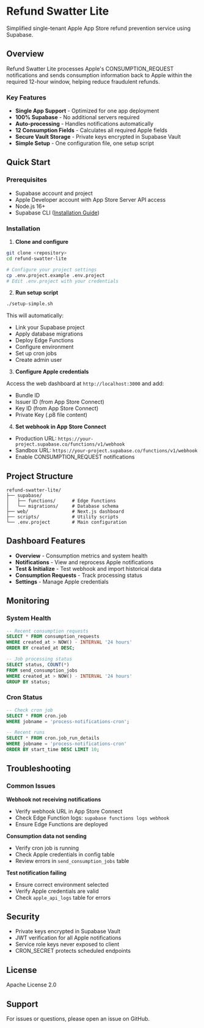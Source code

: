 # Refund Swatter Lite

Simplified single-tenant Apple App Store refund prevention service using Supabase.

## Overview

Refund Swatter Lite processes Apple's CONSUMPTION_REQUEST notifications and sends consumption information back to Apple within the required 12-hour window, helping reduce fraudulent refunds.

### Key Features

- **Single App Support** - Optimized for one app deployment
- **100% Supabase** - No additional servers required  
- **Auto-processing** - Handles notifications automatically
- **12 Consumption Fields** - Calculates all required Apple fields
- **Secure Vault Storage** - Private keys encrypted in Supabase Vault
- **Simple Setup** - One configuration file, one setup script

## Quick Start

### Prerequisites

- Supabase account and project
- Apple Developer account with App Store Server API access
- Node.js 16+
- Supabase CLI ([Installation Guide](https://supabase.com/docs/guides/cli))

### Installation

1. **Clone and configure**
```bash
git clone <repository>
cd refund-swatter-lite

# Configure your project settings
cp .env.project.example .env.project
# Edit .env.project with your credentials
```

2. **Run setup script**
```bash
./setup-simple.sh
```

This will automatically:
- Link your Supabase project
- Apply database migrations
- Deploy Edge Functions
- Configure environment
- Set up cron jobs
- Create admin user

3. **Configure Apple credentials**

Access the web dashboard at `http://localhost:3000` and add:
- Bundle ID
- Issuer ID (from App Store Connect)
- Key ID (from App Store Connect)
- Private Key (.p8 file content)

4. **Set webhook in App Store Connect**
- Production URL: `https://your-project.supabase.co/functions/v1/webhook`
- Sandbox URL: `https://your-project.supabase.co/functions/v1/webhook`
- Enable CONSUMPTION_REQUEST notifications

## Project Structure

```
refund-swatter-lite/
├── supabase/
│   ├── functions/      # Edge Functions
│   └── migrations/     # Database schema
├── web/                # Next.js dashboard
├── scripts/            # Utility scripts
└── .env.project        # Main configuration
```

## Dashboard Features

- **Overview** - Consumption metrics and system health
- **Notifications** - View and reprocess Apple notifications
- **Test & Initialize** - Test webhook and import historical data
- **Consumption Requests** - Track processing status
- **Settings** - Manage Apple credentials

## Monitoring

### System Health
```sql
-- Recent consumption requests
SELECT * FROM consumption_requests 
WHERE created_at > NOW() - INTERVAL '24 hours'
ORDER BY created_at DESC;

-- Job processing status
SELECT status, COUNT(*) 
FROM send_consumption_jobs
WHERE created_at > NOW() - INTERVAL '24 hours'
GROUP BY status;
```

### Cron Status
```sql
-- Check cron job
SELECT * FROM cron.job 
WHERE jobname = 'process-notifications-cron';

-- Recent runs
SELECT * FROM cron.job_run_details 
WHERE jobname = 'process-notifications-cron'
ORDER BY start_time DESC LIMIT 10;
```

## Troubleshooting

### Common Issues

**Webhook not receiving notifications**
- Verify webhook URL in App Store Connect
- Check Edge Function logs: `supabase functions logs webhook`
- Ensure Edge Functions are deployed

**Consumption data not sending**
- Verify cron job is running
- Check Apple credentials in config table
- Review errors in `send_consumption_jobs` table

**Test notification failing**
- Ensure correct environment selected
- Verify Apple credentials are valid
- Check `apple_api_logs` table for errors

## Security

- Private keys encrypted in Supabase Vault
- JWT verification for all Apple notifications
- Service role keys never exposed to client
- CRON_SECRET protects scheduled endpoints

## License

Apache License 2.0

## Support

For issues or questions, please open an issue on GitHub.